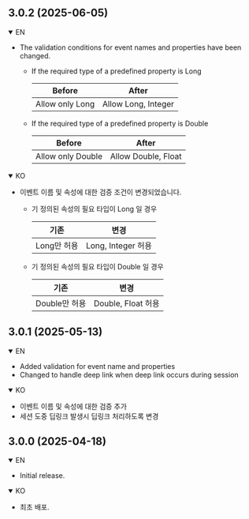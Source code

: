 ## 3.0.2 (2025-06-05)
<details open>
 <summary>EN</summary>
 
- The validation conditions for event names and properties have been changed.
  - If the required type of a predefined property is Long

    |Before|After|
    |---|---|
    |Allow only Long|Allow Long, Integer |

  - If the required type of a predefined property is Double

    |Before|After|
    |---|---|
    |Allow only Double|Allow Double, Float |

</details>
<details open>
 <summary>KO</summary>
 
- 이벤트 이름 및 속성에 대한 검증 조건이 변경되었습니다.
  - 기 정의된 속성의 필요 타입이 Long 일 경우

      |기존|변경|
      |---|---|
      |Long만 허용|Long, Integer 허용 |
  
  - 기 정의된 속성의 필요 타입이 Double 일 경우

      |기존|변경|
      |---|---|
      |Double만 허용|Double, Float 허용 |

</details>

## 3.0.1 (2025-05-13)
<details open>
 <summary>EN</summary>
 
- Added validation for event name and properties
- Changed to handle deep link when deep link occurs during session

</details>
<details open>
 <summary>KO</summary>
 
- 이벤트 이름 및 속성에 대한 검증 추가
- 세션 도중 딥링크 발생시 딥링크 처리하도록 변경

</details>

## 3.0.0 (2025-04-18)
<details open>
 <summary>EN</summary>
 
- Initial release.

</details>
<details open>
 <summary>KO</summary>
 
- 최초 배포.

</details>